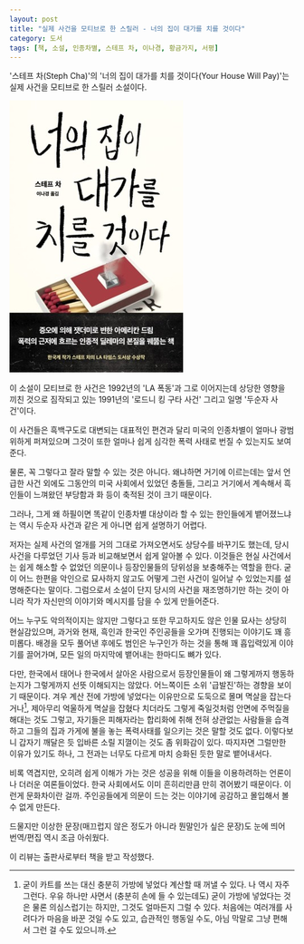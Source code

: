 ```yaml
---
layout: post
title: "실제 사건을 모티브로 한 스릴러 - 너의 집이 대가를 치를 것이다"
category: 도서
tags: [책, 소설, 인종차별, 스테프 차, 이나경, 황금가지, 서평]
---
```


'스테프 차(Steph Cha)'의
'너의 집이 대가를 치를 것이다(Your House Will Pay)'는
실제 사건을 모티브로 한 스릴러 소설이다.

![표지](/images/book/your-house-will-pay-book-h480.jpg)

이 소설이 모티브로 한 사건은 1992년의 'LA 폭동'과
그로 이어지는데 상당한 영향을 끼친 것으로 짐작되고 있는
1991년의 '로드니 킹 구타 사건' 그리고 일명 '두순자 사건'이다.

이 사건들은 흑백구도로 대변되는 대표적인 편견과 달리
미국의 인종차별이 얼마나 광범위하게 퍼져있으며
그것이 또한 얼마나 쉽게 심각한 폭력 사태로 번질 수 있는지도 보여준다.

물론, 꼭 그렇다고 잘라 말할 수 있는 것은 아니다.
왜냐하면 거기에 이르는데는 앞서 언급한 사건 외에도 그동안의 미국 사회에서 있었던 충돌들,
그리고 거기에서 계속해서 흑인들이 느껴왔던 부당함과 화 등이 축적된 것이 크기 때문이다.

그러나, 그게 왜 하필이면 똑같이 인종차별 대상이라 할 수 있는 한인들에게 뱉어졌느냐는
역시 두순자 사건과 같은 게 아니면 쉽게 설명하기 어렵다.

저자는 실제 사건의 얼개를 거의 그대로 가져오면서도 상당수를 바꾸기도 했는데,
당시 사건을 다루었던 기사 등과 비교해보면서 쉽게 알아볼 수 있다.
이것들은 현실 사건에서는 쉽게 해소할 수 없었던 의문이나 등장인물들의 당위성을 보충해주는 역할을 한다.
굳이 어느 한편을 악인으로 묘사하지 않고도
어떻게 그런 사건이 일어날 수 있었는지를 설명해준다는 말이다.
그럼으로서 소설이 단지 당시의 사건을 재조명하기만 하는 것이 아니라
작가 자신만의 이야기와 메시지를 담을 수 있게 만들어준다.

어느 누구도 악의적이지는 않지만 그렇다고 또한 무고하지도 않은 인물 묘사는 상당히 현실감있으며,
과거와 현재, 흑인과 한국인 주인공들을 오가며 진행되는 이야기도 꽤 흥미롭다.
배경을 모두 풀어낸 후에도 범인은 누구인가 하는 것을 통해 꽤 흡입력있게 이야기를 끌어가며,
모든 일의 마지막에 뱉어내는 한마디도 뼈가 있다.

다만, 한국에서 태어나 한국에서 살아온 사람으로서
등장인물들이 왜 그렇게까지 행동하는지가 그렇게까지 선뜻 이해되지는 않았다.
어느쪽이든 소위 '급발진'하는 경향을 보이기 때문이다.
겨우 계산 전에 가방에 넣었다는 이유만으로 도둑으로 몰며 멱살을 잡는다거나[^1],
제아무리 억울하게 멱살을 잡혔다 치더라도 그렇게 죽일것처럼 안면에 주먹질을 해대는 것도 그렇고,
자기들은 피해자라는 합리화에 취해 전혀 상관없는 사람들을 습격하고 그들의 집과 가게에 불을 놓는 폭력사태를 일으키는 것은 말할 것도 없다.
이렇다보니 갑자기 깨달은 듯 입바른 소릴 지껄이는 것도 좀 위화감이 있다.
따지자면 그럴만한 이유가 있기도 하나, 그 전과는 너무도 다르게 마치 승화된 듯한 말로 뱉어내서다.

[^1]: 굳이 카트를 쓰는 대신 충분히 가방에 넣었다 계산할 때 꺼낼 수 있다. 나 역시 자주 그런다. 우유 하나만 사면서 (충분히 손에 들 수 있는데도) 굳이 가방에 넣었다는 것은 물론 의심스럽기는 하지만, 그것도 얼마든지 그럴 수 있다. 처음에는 여러개를 사려다가 마음을 바꾼 것일 수도 있고, 습관적인 행동일 수도, 아님 막말로 그냥 편해서 그런 걸 수도 있으니까.

비록 역겹지만, 오히려 쉽게 이해가 가는 것은 성공을 위해 이들을 이용하려하는 언론이나 더러운 여론들이었다.
한국 사회에서도 이미 흔히리만큼 만히 겪어봤기 때문이다.
이런게 문화차이란 걸까.
주인공들에게 의문이 드는 것는 이야기에 공감하고 몰입해서 볼 수 없게 만든다.

드물지만 이상한 문장(매끄럽지 않은 정도가 아니라 뭔말인가 싶은 문장)도 눈에 띄어
번역/편집 역시 조금 아쉬웠다.



<div class="im im-info">
이 리뷰는 출판사로부터 책을 받고 작성했다.
</div>
